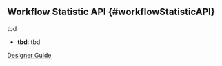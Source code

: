 ## Workflow Statistic API {#workflowStatisticAPI}

tbd

- __tbd__: tbd

<div class="short-links">
	<a href="${docBaseUrl}/designer-guide"
		target="_blank" rel="noopener noreferrer">
		<i class="si si-book"></i> Designer Guide
	</a>
</div>
